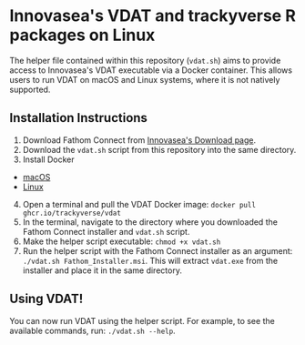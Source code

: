 # Innovasea's VDAT and trackyverse R packages on Linux

The helper file contained within this repository (`vdat.sh`) aims to provide access to Innovasea's VDAT executable via a Docker container. This allows users to run VDAT on macOS and Linux systems, where it is not natively supported.

## Installation Instructions
1. Download Fathom Connect from [Innovasea's Download page](https://support.fishtracking.innovasea.com/s/downloads).
2. Download the `vdat.sh` script from this repository into the same directory.
3. Install Docker
  - [macOS](https://docs.docker.com/desktop/install/mac-install/)
  - [Linux](https://docs.docker.com/engine/install/)
4. Open a terminal and pull the VDAT Docker image: `docker pull ghcr.io/trackyverse/vdat` 
5. In the terminal, navigate to the directory where you downloaded the Fathom Connect installer and `vdat.sh` script.
6. Make the helper script executable: `chmod +x vdat.sh`
7. Run the helper script with the Fathom Connect installer as an argument: `./vdat.sh Fathom_Installer.msi`. This will extract `vdat.exe` from the installer and place it in the same directory.

## Using VDAT!

You can now run VDAT using the helper script. For example, to see the available commands, run: `./vdat.sh --help`.